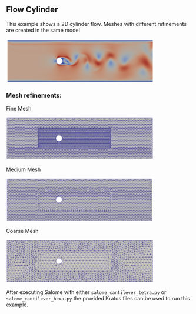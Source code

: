 ## Flow Cylinder

This example shows a 2D cylinder flow. Meshes with different refinements are created in the same model


<img src="media/flow.png" width="400">


### Mesh refinements:
Fine Mesh

<img src="media/mesh_fine.png" width="400">

Medium Mesh

<img src="media/mesh_med.png" width="400">

Coarse Mesh

<img src="media/mesh_coarse.png" width="400">




After executing Salome with either `salome_cantilever_tetra.py` or `salome_cantilever_hexa.py` the provided Kratos files can be used to run this example.
